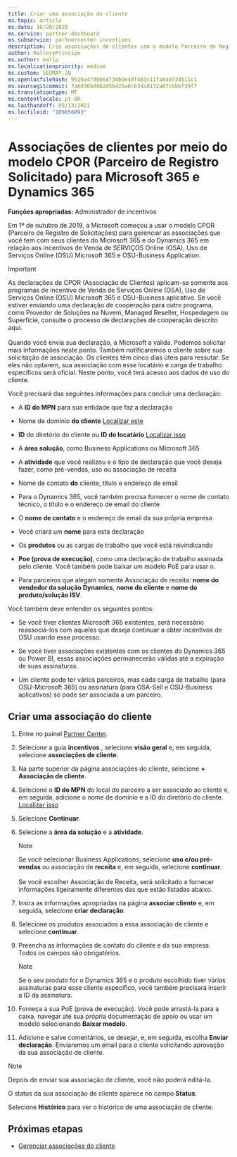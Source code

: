 ```yaml
---
title: Criar uma associação do cliente
ms.topic: article
ms.date: 10/28/2020
ms.service: partner-dashboard
ms.subservice: partnercenter-incentives
description: Crie associações de clientes com o modelo Parceiro de Registro de Solicitações (CPOR). Ajuda a gerenciar vendas, uso e incentivos para Microsoft 365 & clientes do Dynamics 365.
author: MalloryPrincipe
ms.author: mallp
ms.localizationpriority: medium
ms.custom: SEOMAY.20
ms.openlocfilehash: 9526a47d0b6d734bde48f403c11fa84d734511c1
ms.sourcegitcommit: 7a6836bd962d5b426a8cb34a9132a87cbbbf39f7
ms.translationtype: MT
ms.contentlocale: pt-BR
ms.lasthandoff: 05/13/2021
ms.locfileid: "109856093"
---
```

# <a name="customer-associations-via-the-claimed-partner-of-record-cpor-model-for-microsoft-365-and-dynamics-365"></a>Associações de clientes por meio do modelo CPOR (Parceiro de Registro Solicitado) para Microsoft 365 e Dynamics 365


**Funções apropriadas:** Administrador de incentivos

Em 1º de outubro de 2019, a Microsoft começou a usar o modelo CPOR (Parceiro de Registro de Solicitações) para gerenciar as associações que você tem com seus clientes do Microsoft 365 e do Dynamics 365 em relação aos incentivos de Venda de SERVIÇOS Online (OSA), Uso de Serviços Online (OSU) Microsoft 365 e OSU-Business Application.

>[!Important]
> As declarações de CPOR (Associação de Clientes) aplicam-se somente aos programas de incentivo de Venda de Serviços Online (OSA), Uso de Serviços Online (OSU) Microsoft 365 e OSU-Business aplicativo. Se você estiver enviando uma declaração de cooperação para outro programa, como Provedor de Soluções na Nuvem, Managed Reseller, Hospedagem ou Superfície, consulte o processo de declarações de cooperação descrito aqui. <br><br>Quando você envia sua declaração, a Microsoft a valida. Podemos solicitar mais informações neste ponto. Também notificaremos o cliente sobre sua solicitação de associação. Os clientes têm cinco dias úteis para ressutar. Se eles não optarem, sua associação com esse locatário e carga de trabalho específicos será oficial. Neste ponto, você terá acesso aos dados de uso do cliente. 

Você precisará das seguintes informações para concluir uma declaração:

- A **ID do MPN** para sua entidade que faz a declaração

- Nome de domínio **do cliente** [Localizar este](find-ids-and-domain-names.md)

- **ID** do diretório do cliente ou **ID do locatário** [Localizar isso](find-ids-and-domain-names.md)

- A **área solução**, como Business Applications ou Microsoft 365

- A **atividade** que você realizou e o tipo de declaração que você deseja fazer, como pré-vendas, uso ou associação de receita

- Nome de contato **do** cliente, título e endereço de email

- Para o Dynamics 365, você também  precisa fornecer o nome de contato técnico, o título e o endereço de email do cliente

- O **nome de contato** e o endereço de email da sua própria empresa

- Você criará um **nome** para esta declaração

- Os **produtos** ou as cargas de trabalho que você está reivindicando

- **Poe (prova de execução)**, como uma declaração de trabalho assinada pelo cliente. Você também pode baixar um modelo PoE para usar o.

- Para parceiros que alegam somente Associação de receita: **nome do vendedor da solução Dynamics**, **nome do cliente** e **nome do produto/solução ISV**. 

Você também deve entender os seguintes pontos:

- Se você tiver clientes Microsoft 365 existentes, será necessário reassociá-los com aqueles que deseja continuar a obter incentivos de OSU usando esse processo.

- Se você tiver associações existentes com os clientes do Dynamics 365 ou Power BI, essas associações permanecerão válidas até a expiração de suas assinaturas.

- Um cliente pode ter vários parceiros, mas cada carga de trabalho (para OSU-Microsoft 365) ou assinatura (para OSA-Sell e OSU-Business aplicativos) só pode ser associada a um parceiro.

## <a name="create-a-customer-association"></a>Criar uma associação do cliente

1. Entre no painel [Partner Center](https://partner.microsoft.com/dashboard/).

2. Selecione a guia **incentivos** , selecione **visão geral** e, em seguida, selecione **associações de cliente**.

3. Na parte superior da página associações do cliente, selecione **+ Associação de cliente**.

4. Selecione o **ID do MPN** do local do parceiro a ser associado ao cliente e, em seguida, adicione o nome de domínio e a ID do diretório do cliente. [Localizar isso](find-ids-and-domain-names.md)

5. Selecione **Continuar**.

6. Selecione a **área da solução** e a **atividade**. 

   >[!Note]
   >
   >Se você selecionar Business Applications, selecione **uso e/ou pré-vendas** ou associação de **receita** e, em seguida, selecione **continuar**. 
   <br><br>Se você escolher Associação de Receita, será solicitado a fornecer informações ligeiramente diferentes das que estão listadas abaixo.

7. Insira as informações apropriadas na página **associar cliente** e, em seguida, selecione **criar declaração**.

8. Selecione os produtos associados a essa associação de cliente e selecione **continuar**.

9. Preencha as informações de contato do cliente e da sua empresa. Todos os campos são obrigatórios. 

   >[!NOTE]
   >Se o seu produto for o Dynamics 365 e o produto escolhido tiver várias assinaturas para esse cliente específico, você também precisará inserir a ID da assinatura.

10. Forneça a sua PoE (prova de execução). Você pode arrastá-la para a caixa, navegar até sua própria documentação de apoio ou usar um modelo selecionando **Baixar modelo**. 

11. Adicione e salve comentários, se desejar, e, em seguida, escolha **Enviar declaração**. Enviaremos um email para o cliente solicitando aprovação da sua associação de cliente.

   >[!NOTE]
   >Depois de enviar sua associação de cliente, você não poderá editá-la.

O status da sua associação de cliente aparece no campo **Status**.

Selecione **Histórico** para ver o histórico de uma associação de cliente.

## <a name="next-steps"></a>Próximas etapas

- [Gerenciar associações do cliente](incentives-manage-customer-associations.md)